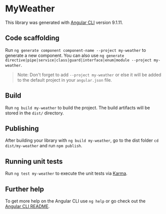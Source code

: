 # MyWeather

This library was generated with [Angular CLI](https://github.com/angular/angular-cli) version 9.1.11.

## Code scaffolding

Run `ng generate component component-name --project my-weather` to generate a new component. You can also use `ng generate directive|pipe|service|class|guard|interface|enum|module --project my-weather`.
> Note: Don't forget to add `--project my-weather` or else it will be added to the default project in your `angular.json` file. 

## Build

Run `ng build my-weather` to build the project. The build artifacts will be stored in the `dist/` directory.

## Publishing

After building your library with `ng build my-weather`, go to the dist folder `cd dist/my-weather` and run `npm publish`.

## Running unit tests

Run `ng test my-weather` to execute the unit tests via [Karma](https://karma-runner.github.io).

## Further help

To get more help on the Angular CLI use `ng help` or go check out the [Angular CLI README](https://github.com/angular/angular-cli/blob/master/README.md).
